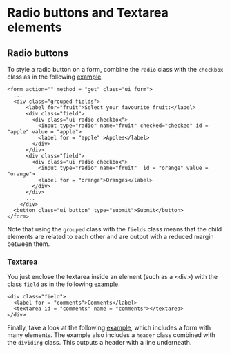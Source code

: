 
# Radio buttons and Textarea elements


## Radio buttons

To style a radio button on a form, combine  the `radio` class with the `checkbox` class as in the following <a href="archives/Class Htmls/ex11.html" target = "_blank">example</a>.

~~~
<form action="" method = "get" class="ui form">
  ...
  <div class="grouped fields">
      <label for="fruit">Select your favourite fruit:</label>
      <div class="field">
        <div class="ui radio checkbox">
          <input type="radio" name="fruit" checked="checked" id = "apple" value = "apple">
          <label for = "apple" >Apples</label>
        </div>
      </div>
      <div class="field">
        <div class="ui radio checkbox">
          <input type="radio" name="fruit"  id = "orange" value = "orange">
          <label for = "orange">Oranges</label>
        </div>
      </div>
      ...
    </div>
  <button class="ui button" type="submit">Submit</button>
</form>
~~~

Note that using the `grouped` class with the `fields` class means that the child elements are related to each other and are output with a reduced margin between them.


### Textarea

You just enclose the textarea inside an element (such as a &lt;div&gt;) with the class `field` as in the following <a href="archives/Class Htmls/ex12.html" target = "_blank">example</a>.

~~~
<div class="field">
  <label for = "comments">Comments</label>
  <textarea id = "comments" name = "comments"></textarea>
</div>
~~~

Finally, take a look at the following <a href="archives/Class Htmls/ex13.html" target = "_blank">example</a>, which includes a form with many elements. The example also
includes a `header` class combined with the `dividing` class. This outputs a header with a line underneath.

